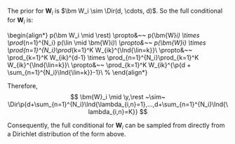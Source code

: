 The prior for $\bm{W}_i$ is $\bm W_i \sim \Dir(d, \cdots, d)$. So the full
conditional for $\bm{W}_i$ is:

\begin{align*}
p(\bm W_i \mid \rest) \propto&~~ p(\bm{W}_i) \times \prod_{n=1}^{N_i} p(\lin \mid \bm{W}_i)\\
\propto&~~ p(\bm{W}_i) \times \prod_{n=1}^{N_i}\prod_{k=1}^K W_{ik}^{\Ind{\lin=k}}\\
\propto&~~ \prod_{k=1}^K W_{ik}^{d-1} \times \prod_{n=1}^{N_i}\prod_{k=1}^K W_{ik}^{\Ind{\lin=k}}\\
\propto&~~ \prod_{k=1}^K W_{ik}^{\p{d + \sum_{n=1}^{N_i}\Ind{\lin=k}}-1}\\
%
\end{align*}

Therefore,
$$
\bm{W}_i \mid \y,\rest ~\sim~ \Dir\p{d+\sum_{n=1}^{N_i}\Ind{\lambda_{i,n}=1},...,d+\sum_{n=1}^{N_i}\Ind{\lambda_{i,n}=K}} 
$$

Consequently, the full conditional for $\bm{W}_i$ can be sampled from directly from a Dirichlet distribution of the form above.



